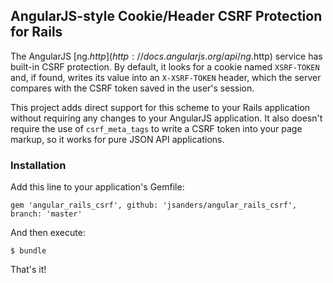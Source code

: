 ## AngularJS-style Cookie/Header CSRF Protection for Rails

The AngularJS [ng.$http](http://docs.angularjs.org/api/ng.$http) service has built-in CSRF protection. By default, it looks for a cookie named `XSRF-TOKEN` and, if found, writes its value into an `X-XSRF-TOKEN` header, which the server compares with the CSRF token saved in the user's session.

This project adds direct support for this scheme to your Rails application without requiring any changes to your AngularJS application. It also doesn't require the use of `csrf_meta_tags` to write a CSRF token into your page markup, so it works for pure JSON API applications.

### Installation

Add this line to your application's Gemfile:

    gem 'angular_rails_csrf', github: 'jsanders/angular_rails_csrf', branch: 'master'

And then execute:

    $ bundle

That's it!
